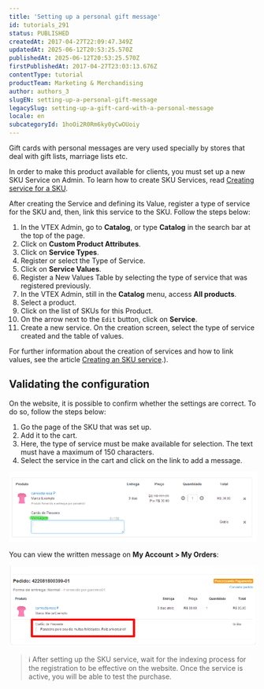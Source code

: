 ```yaml
---
title: 'Setting up a personal gift message'
id: tutorials_291
status: PUBLISHED
createdAt: 2017-04-27T22:09:47.349Z
updatedAt: 2025-06-12T20:53:25.570Z
publishedAt: 2025-06-12T20:53:25.570Z
firstPublishedAt: 2017-04-27T23:03:13.676Z
contentType: tutorial
productTeam: Marketing & Merchandising
author: authors_3
slugEN: setting-up-a-personal-gift-message
legacySlug: setting-up-a-gift-card-with-a-personal-message
locale: en
subcategoryId: 1hoOi2R0Rm6ky0yCwOUoiy
---
```


Gift cards with personal messages are very used specially by stores that deal with gift lists, marriage lists etc.

In order to make this product available for clients, you must set up a new SKU Service on Admin. To learn how to create SKU Services, read [Creating service for a SKU](https://help.vtex.com/en/tutorial/creating-service-for-a-sku--tutorials_252u).

After creating the Service and defining its Value, register a type of service for the SKU and, then, link this service to the SKU. Follow the steps below:

1. In the VTEX Admin, go to __Catalog__, or type __Catalog__ in the search bar at the top of the page.
2. Click on __Custom Product Attributes__.
3. Click on __Service Types__.
4. Register or select the Type of Service.
5. Click on __Service Values__.
6. Register a New Values Table by selecting the type of service that was registered previously.
7. In the VTEX Admin, still in the __Catalog__ menu, access __All products__.
8. Select a product.
9. Click on the list of SKUs for this Product.
10. On the arrow next to the `Edit` button, click on __Service__.
11. Create a new service. On the creation screen, select the type of service created and the table of values.

For further information about the creation of services and how to link values, see the article [Creating an SKU service](https://help.vtex.com/en/tutorial/creating-service-for-a-sku--tutorials_252u).).

## Validating the configuration

On the website, it is possible to confirm whether the settings are correct. To do so, follow the steps below:

1. Go the page of the SKU that was set up.
2. Add it to the cart.
3. Here, the type of service must be make available for selection. The text must have a maximum of 150 characters.
4. Select the service in the cart and click on the link to add a message.

![](https://raw.githubusercontent.com/vtexdocs/help-center-content/refs/heads/main/docs/en/tutorials/catalog/custom-product-attributes/setting-up-a-personal-gift-message_1.png)

You can view the written message on __My Account > My Orders__:

![](https://raw.githubusercontent.com/vtexdocs/help-center-content/refs/heads/main/docs/en/tutorials/catalog/custom-product-attributes/setting-up-a-personal-gift-message_2.png)

> ℹ️ After setting up the SKU service, wait for the indexing process for the registration to be effective on the website. Once the service is active, you will be able to test the purchase.

